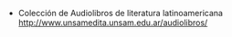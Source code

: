  - Colección de Audiolibros de literatura latinoamericana http://www.unsamedita.unsam.edu.ar/audiolibros/